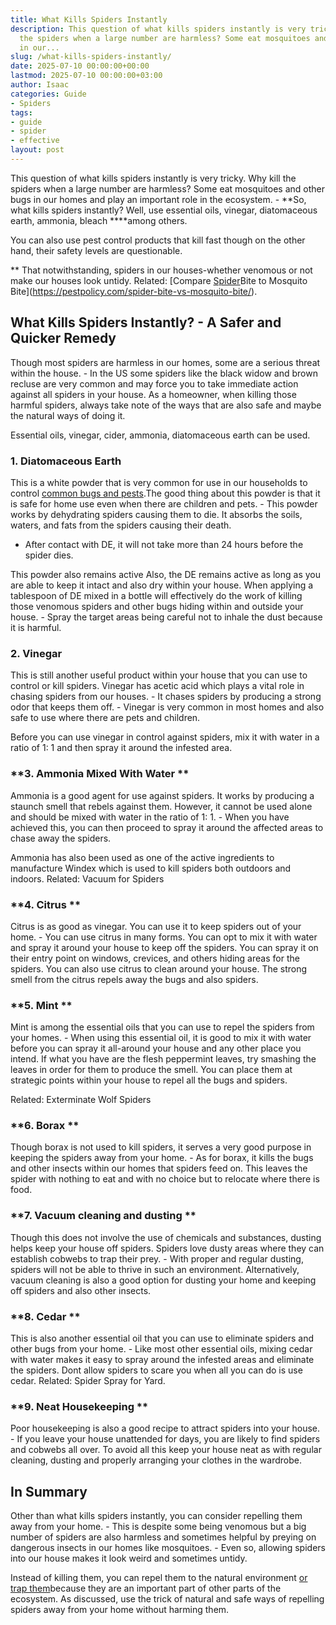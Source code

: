 ```yaml
---
title: What Kills Spiders Instantly
description: This question of what kills spiders instantly is very tricky. Why kill
  the spiders when a large number are harmless? Some eat mosquitoes and other bugs
  in our...
slug: /what-kills-spiders-instantly/
date: 2025-07-10 00:00:00+00:00
lastmod: 2025-07-10 00:00:00+03:00
author: Isaac
categories: Guide
- Spiders
tags:
- guide
- spider
- effective
layout: post
---
```

This question of what kills spiders instantly is very tricky. Why kill the spiders when a large number are harmless? Some eat mosquitoes and other bugs in our homes and play an important role in the ecosystem. - **So, what kills spiders instantly? Well, use essential oils, vinegar, diatomaceous earth, ammonia, bleach ****among others.

You can also use pest control products that kill fast though on the other hand, their safety levels are questionable.

** That notwithstanding, spiders in our houses-whether venomous or not make our houses look untidy. Related: [Compare [Spider](https://pestpolicy.com/can-you-drown-a-spider/)Bite to Mosquito Bite](https://pestpolicy.com/spider-bite-vs-mosquito-bite/).

##  What Kills Spiders Instantly? - A Safer and Quicker Remedy

Though most spiders are harmless in our homes, some are a serious threat within the house. - In the US some spiders like the black widow and brown recluse are very common and may force you to take immediate action against all spiders in your house. As a homeowner, when killing those harmful spiders, always take note of the ways that are also safe and maybe the natural ways of doing it.

Essential oils, vinegar, cider, ammonia, diatomaceous earth can be used.

###  **1. Diatomaceous Earth**

This is a white powder that is very common for use in our households to control [common bugs and pests](https://pestpolicy.com/do-spiders-have-antennae/).The good thing about this powder is that it is safe for home use even when there are children and pets. - This powder works by dehydrating spiders causing them to die. It absorbs the soils, waters, and fats from the spiders causing their death.

- After contact with DE, it will not take more than 24 hours before the spider dies.

This powder also remains active Also, the DE remains active as long as you are able to keep it intact and also dry within your house. When applying a tablespoon of DE mixed in a bottle will effectively do the work of killing those venomous spiders and other bugs hiding within and outside your house. - Spray the target areas being careful not to inhale the dust because it is harmful.

###  **2. Vinegar**

This is still another useful product within your house that you can use to control or kill spiders. Vinegar has acetic acid which plays a vital role in chasing spiders from our houses. - It chases spiders by producing a strong odor that keeps them off. - Vinegar is very common in most homes and also safe to use where there are pets and children.

Before you can use vinegar in control against spiders, mix it with water in a ratio of 1: 1 and then spray it around the infested area.

###  **3. Ammonia Mixed With Water **

Ammonia is a good agent for use against spiders. It works by producing a staunch smell that rebels against them. However, it cannot be used alone and should be mixed with water in the ratio of 1: 1. - When you have achieved this, you can then proceed to spray it around the affected areas to chase away the spiders.

Ammonia has also been used as one of the active ingredients to manufacture Windex which is used to kill spiders both outdoors and indoors. Related: Vacuum for Spiders

###  **4. Citrus **

Citrus is as good as vinegar. You can use it to keep spiders out of your home. - You can use citrus in many forms. You can opt to mix it with water and spray it around your house to keep off the spiders. You can spray it on their entry point on windows, crevices, and others hiding areas for the spiders. You can also use citrus to clean around your house. The strong smell from the citrus repels away the bugs and also spiders.

###  **5. Mint **

Mint is among the essential oils that you can use to repel the spiders from your homes. - When using this essential oil, it is good to mix it with water before you can spray it all-around your house and any other place you intend. If what you have are the flesh peppermint leaves, try smashing the leaves in order for them to produce the smell. You can place them at strategic points within your house to repel all the bugs and spiders.

Related: Exterminate Wolf Spiders

###  **6. Borax **

Though borax is not used to kill spiders, it serves a very good purpose in keeping the spiders away from your home. - As for borax, it kills the bugs and other insects within our homes that spiders feed on. This leaves the spider with nothing to eat and with no choice but to relocate where there is food.

###  **7. Vacuum cleaning and dusting **

Though this does not involve the use of chemicals and substances, dusting helps keep your house off spiders. Spiders love dusty areas where they can establish cobwebs to trap their prey. - With proper and regular dusting, spiders will not be able to thrive in such an environment. Alternatively, vacuum cleaning is also a good option for dusting your home and keeping off spiders and also other insects.

###  **8. Cedar **

This is also another essential oil that you can use to eliminate spiders and other bugs from your home. - Like most other essential oils, mixing cedar with water makes it easy to spray around the infested areas and eliminate the spiders. Dont allow spiders to scare you when all you can do is use cedar. Related: Spider Spray for Yard.

###  **9. Neat Housekeeping **

Poor housekeeping is also a good recipe to attract spiders into your house. - If you leave your house unattended for days, you are likely to find spiders and cobwebs all over. To avoid all this keep your house neat as with regular cleaning, dusting and properly arranging your clothes in the wardrobe.

##  In Summary

Other than what kills spiders instantly, you can consider repelling them away from your home. - This is despite some being venomous but a big number of spiders are also harmless and sometimes helpful by preying on dangerous insects in our homes like mosquitoes. - Even so, allowing spiders into our house makes it look weird and sometimes untidy.

Instead of killing them, you can repel them to the natural environment [or trap them](https://pestpolicy.com/best-spider-traps/)because they are an important part of other parts of the ecosystem. As discussed, use the trick of natural and safe ways of repelling spiders away from your home without harming them.